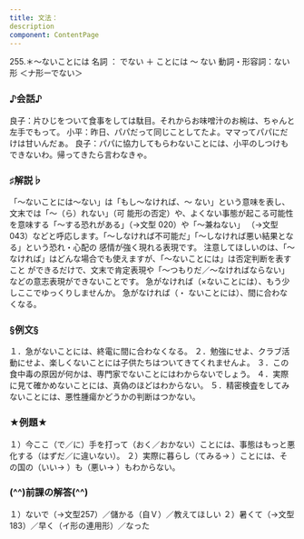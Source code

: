 ```yaml
---
title: 文法：
description
component: ContentPage
---
```



255.＊～ないことには
名詞 ： でない ＋ ことには ～ ない
動詞・形容詞：ない形 ＜ナ形ーでない＞    
### ♪会話♪
良子：片ひじをついて食事をしては駄目。それからお味噌汁のお椀は、ちゃんと左手でもって。 小平：昨日、パパだって同じことしてたよ。ママってパパにだけは甘いんだぁ。 良子：パパに協力してもらわないことには、小平のしつけもできないわ。帰ってきたら言わなきゃ。
### ♯解説♭
「～ないことには～ない」は「もし～なければ、～ ない」という意味を表し、文末では「～（ら）れない」（可
能形の否定）や、よくない事態が起こる可能性を意味する「～する恐れがある」（→文型 020）や「～兼ねない」
（→文型043）などと呼応します。「～しなければ不可能だ」「～しなければ悪い結果となる」という恐れ・心配の 感情が強く現れる表現です。
注意してほしいのは、「～なければ」はどんな場合でも使えますが、「～ないことには」は否定判断を表すこと ができるだけで、文末で肯定表現や「～つもりだ／～なければならない」などの意志表現ができないことです。
急がなければ（×ないことには）、もう少しここでゆっくりしませんか。 急がなければ（・ ないことには）、間に合わなくなる。
### §例文§
１．急がないことには、終電に間に合わなくなる。
２．勉強にせよ、クラブ活動にせよ、楽しくないことには子供たちはついてきてくれませんよ。
３．この食中毒の原因が何かは、専門家でないことにはわからないでしょう。
４．実際に見て確かめないことには、真偽のほどはわからない。
５．精密検査をしてみないことには、悪性腫瘍かどうかの判断はつかない。
### ★例題★
１）今ここ（で／に）手を打って（おく／おかない）ことには、事態はもっと悪化する（はずだ／に違いない）。
２）実際に暮らし（てみる→ ）ことには、その国の（いい→ ）も（悪い→ ）もわからない。
### (^^)前課の解答(^^)
１）ないで（→文型257）／儲かる（自Ｖ）／教えてほしい
２）暑くて（→文型183）／早く（イ形の連用形）／なった
